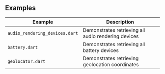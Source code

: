 ## Examples

| Example                        | Description                                         |
| ------------------------------ | --------------------------------------------------- |
| `audio_rendering_devices.dart` | Demonstrates retrieving all audio rendering devices |
| `battery.dart`                 | Demonstrates retrieving all battery devices         |
| `geolocator.dart`              | Demonstrates retrieving geolocation coordinates     |
